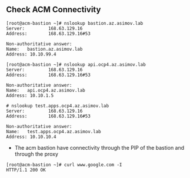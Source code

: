 ## Check ACM Connectivity

```
[root@acm-bastion ~]# nslookup bastion.az.asimov.lab
Server:         168.63.129.16
Address:        168.63.129.16#53

Non-authoritative answer:
Name:   bastion.az.asimov.lab
Address: 10.10.99.4
```

```
[root@acm-bastion ~]# nslookup api.ocp4.az.asimov.lab
Server:         168.63.129.16
Address:        168.63.129.16#53

Non-authoritative answer:
Name:   api.ocp4.az.asimov.lab
Address: 10.10.1.5
```

```
# nslookup test.apps.ocp4.az.asimov.lab
Server:         168.63.129.16
Address:        168.63.129.16#53

Non-authoritative answer:
Name:   test.apps.ocp4.az.asimov.lab
Address: 10.10.10.4
```

* The acm bastion have connectivity through the PIP of the bastion and through the proxy

```
[root@acm-bastion ~]# curl www.google.com -I
HTTP/1.1 200 OK
```
